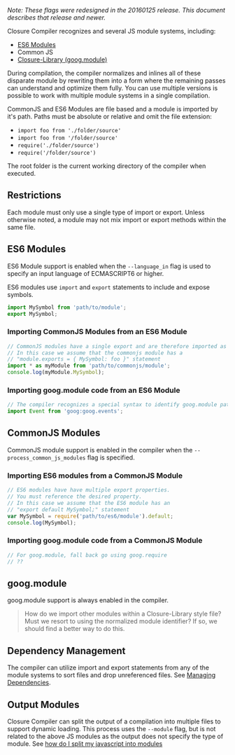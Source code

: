 *Note: These flags were redesigned in the 20160125 release. This document describes that release and newer.*

Closure Compiler recognizes and several JS module systems, including:

 * [ES6 Modules](https://github.com/nzakas/understandinges6/blob/master/manuscript/14-Modules.md)
 * Common JS
 * [Closure-Library (goog.module)](https://google.github.io/closure-library/api/namespace_goog.html#module)

During compilation, the compiler normalizes and inlines all of these disparate module by rewriting them into a form where the remaining passes can understand and optimize them fully. You can use multiple versions is possible to work with multiple module systems in a single compilation.

CommonJS and ES6 Modules are file based and a module is imported by it's path. Paths must be absolute or relative and omit the file extension:

 * `import foo from './folder/source'`
 * `import foo from '/folder/source'`
 * `require('./folder/source')`
 * `require('/folder/source')`

The root folder is the current working directory of the compiler when executed.

## Restrictions

Each module must only use a single type of import or export. Unless otherwise noted, a module may not mix import or export methods within the same file.

## ES6 Modules

ES6 Module support is enabled when the `--language_in` flag is used to specify an input language of ECMASCRIPT6 or higher.

ES6 modules use `import` and `export` statements to include and expose symbols.

```JavaScript
import MySymbol from 'path/to/module';
export MySymbol;
```

### Importing CommonJS Modules from an ES6 Module

```JavaScript
// CommonJS modules have a single export and are therefore imported as namespaces.
// In this case we assume that the commonjs module has a
// "module.exports = { MySymbol: foo }" statement
import * as myModule from 'path/to/commonjs/module';
console.log(myModule.MySymbol);
```

### Importing goog.module code from an ES6 Module

```JavaScript
// The compiler recognizes a special syntax to identify goog.module paths
import Event from 'goog:goog.events';
```

## CommonJS Modules

CommonJS module support is enabled in the compiler when the `--process_common_js_modules` flag is specified.

### Importing ES6 modules from a CommonJS Module

```JavaScript
// ES6 modules have have multiple export properties.
// You must reference the desired property.
// In this case we assume that the ES6 module has an
// "export default MySymbol;" statement
var MySymbol = require('path/to/es6/module').default;
console.log(MySymbol);
```

### Importing goog.module code from a CommonJS Module

```JavaScript
// For goog.module, fall back go using goog.require
// ??
```

## goog.module

goog.module support is always enabled in the compiler.

> How do we import other modules within a Closure-Library style file? Must we resort to using the normalized
module identifier? If so, we should find a better way to do this.

## Dependency Management

The compiler can utilize import and export statements from any of the module systems to sort files and drop unreferenced files. See [Managing Dependencies](https://github.com/google/closure-compiler/wiki/Managing-Dependencies).

## Output Modules

Closure Compiler can split the output of a compilation into multiple files to support dynamic loading. This process uses the `--module` flag, but is not related to the above JS modules as the output does not specify the type of module. See [how do I split my javascript into modules](http://stackoverflow.com/questions/10395810/how-do-i-split-my-javascript-into-modules-using-googles-closure-compiler/10401030#10401030)